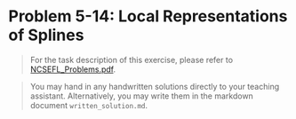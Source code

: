# Problem 5-14: Local Representations of Splines

> For the task description of this exercise, please refer to [NCSEFL_Problems.pdf](
https://www.sam.math.ethz.ch/~grsam/NumMeth/HOMEWORK/NCSEFL_Problems.pdf). 

> You may hand in any handwritten solutions directly to your teaching assistant. Alternatively, you may write them in the markdown document `written_solution.md`.
